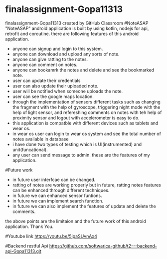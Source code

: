 # finalassignment-Gopa11313
finalassignment-Gopa11313 created by GitHub Classroom
#NoteASAP
  "NoteASAP" android application is built by using kotlin, nodejs for api, retrofit and coroutine. 
  there are following features of this android application.
  - anyone can signup and login to this system. 
  - anyone can download and upload any sorts of note.
  - anyone can give ratting to the notes.
  - anyone can comment on notes.
  - anyone can bookamrk the notes and delete and see the bookmarked note.
  - user can update their credentials 
  - user can also update their uploaded note.
  - user will be notified when someone uploads the note.
  - user can see the google maps location.
  - through the implementation of sensors different tasks such as changing the fragment with the help of gyroscope, triggering night mode with the help of light sensor, and               refereshing comments on notes with teh help of proximity sensor and logout with accelerometer is easy to do.
  - this application is compatble with different devices such as tablets and wear os.
  - in wear os user can login to wear os system and see the total number of notes avaliable in database
  - i have done two types of testing which is UI(instrumented) and unit(funcational). 
  - any user can send message to admin.
  these are the features of my application.
  
  #Future work
  - in future user interfcae can be changed.
  - ratting of notes are working properly but in future, ratting notes features can be enhanced through different techniques.
  - in future we can enhanced sensor funtions.
  - in future we can implement search function.
  - in future we can also implement the features of update and delete the comments.
  
  the above points are the limitaion and the future work of this android application. Thank You.
  
  #Youtube link
  https://youtu.be/5ipaSUvnAx4
  
  #Backend restful Api
  https://github.com/softwarica-github/t2---backend-api-Gopa11313.git
